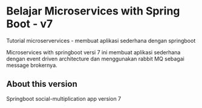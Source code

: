 # Belajar Microservices with Spring Boot - v7

Tutorial microservervices - membuat aplikasi sederhana dengan springboot

Microservices with springboot versi 7 ini membuat aplikasi sederhana dengan event driven architecture dan menggunakan
rabbit MQ sebagai message brokernya.

## About this version

Springboot social-multiplication app version 7
